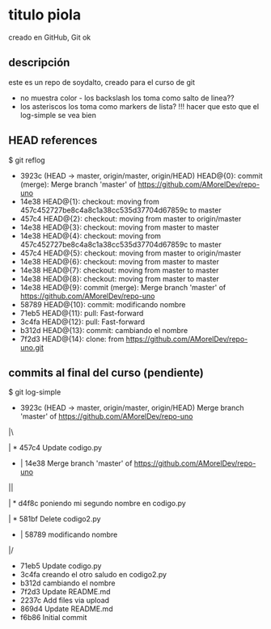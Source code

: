 # titulo piola
creado en GitHub, Git ok

## descripción
este es un repo de soydalto, creado para el curso de git
  - no muestra color  - los backslash los toma como salto de linea??
  - los asteriscos los toma como markers de lista?
    !!! hacer que esto que el log-simple  se vea bien

## HEAD references
$ git reflog

* 3923c (HEAD -> master, origin/master, origin/HEAD) HEAD@{0}: commit (merge): Merge branch 'master' of https://github.com/AMorelDev/repo-uno
* 14e38 HEAD@{1}: checkout: moving from 457c452727be8c4a8c1a38cc535d37704d67859c to master
* 457c4 HEAD@{2}: checkout: moving from master to origin/master
* 14e38 HEAD@{3}: checkout: moving from master to master
* 14e38 HEAD@{4}: checkout: moving from 457c452727be8c4a8c1a38cc535d37704d67859c to master
* 457c4 HEAD@{5}: checkout: moving from master to origin/master
* 14e38 HEAD@{6}: checkout: moving from master to master
* 14e38 HEAD@{7}: checkout: moving from master to master
* 14e38 HEAD@{8}: checkout: moving from master to master
* 14e38 HEAD@{9}: commit (merge): Merge branch 'master' of https://github.com/AMorelDev/repo-uno
* 58789 HEAD@{10}: commit: modificando nombre
* 71eb5 HEAD@{11}: pull: Fast-forward
* 3c4fa HEAD@{12}: pull: Fast-forward
* b312d HEAD@{13}: commit: cambiando el nombre
* 7f2d3 HEAD@{14}: clone: from https://github.com/AMorelDev/repo-uno.git

## commits al final del curso (pendiente)
$ git log-simple
*   3923c (HEAD -> master, origin/master, origin/HEAD) Merge branch 'master' of https://github.com/AMorelDev/repo-uno
  
|\

| * 457c4 Update codigo.py

* | 14e38 Merge branch 'master' of https://github.com/AMorelDev/repo-uno
 
|\|

| * d4f8c poniendo mi segundo nombre en codigo.py

| * 581bf Delete codigo2.py

* | 58789 modificando nombre
  
|/

* 71eb5 Update codigo.py
* 3c4fa creando el otro saludo en codigo2.py
* b312d cambiando el nombre
* 7f2d3 Update README.md
* 2237c Add files via upload
* 869d4 Update README.md
* f6b86 Initial commit


